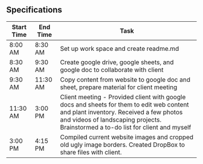 ## Specifications

|  Start Time | End Time | Task |
|---|---|---|
| 8:00 AM | 8:30 AM | Set up work space and create readme.md |
| 8:30 AM | 9:30 AM | Create google drive, google sheets, and google doc to collaborate with client |
| 9:30 AM | 11:30 AM | Copy content from website to google doc and sheet, prepare material for client meeting |
| 11:30 AM | 3:00 PM | Client meeting - Provided client with google docs and sheets for them to edit web content and plant inventory. Received a few photos and videos of landscaping projects. Brainstormed a to-do list for client and myself |
| 3:00 PM | 4:15 PM | Compiled current website images and cropped old ugly image borders. Created DropBox to share files with client. |
